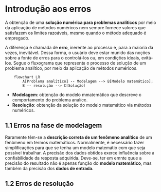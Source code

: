 # Introdução aos erros
A obtenção de uma __solução numérica para problemas analíticos__ por meio da aplicação de métodos numéricos nem sempre fornece valores que satisfazem os limites razoáveis, mesmo quando o método adequado é empregado.

A diferença é chamada de __erro__, inerente ao processo e, para a maioria da vezes, inevitável.
Dessa forma, o usuário deve estar munido das noções sobre a fonte de erros para o controlá-los ou, em condições ideais, evitá-los.
Segue o fluxograma que representa o processo de solução de um problema analítico, por meio da aplicação de métodos numéricos.

``` mermaid
    flowchart LR
        A[Problema analítico] -- Modelagem --> B[Modelo matemático];
        B -- resolução --> C[Solução]
```

* __Modelagem__: obtenção do modelo mmatemático que descreve o comportamento do problema analíco.
* __Resolução__: obtenção da solução do modelo matemático via métodos numéricos.

## 1.1 Erros na fase de modelagem
 Raramente têm-se a __descrição correta de um fenômeno analítico__ de um fenômeno em termos matemáticos. Normalmente, é necessário fazer simplificações para que se tenha um modelo matemátio com que seja possível trabalhar.
 A precisão dos dados obtidos exerce influência sobre a confiabilidade da resposta adquirida.
 Deve-se, ter em emnte quue a precisão do resultado não é apenas função do __modelo matemático__, mas também da precisão dos __dados de entrada__.
 ## 1.2 Erros de resolução

